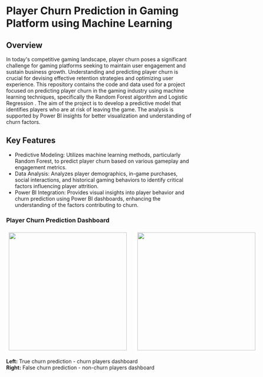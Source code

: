 # Player Churn Prediction in Gaming Platform using Machine Learning

## Overview
In today's competitive gaming landscape, player churn poses a significant challenge for gaming platforms seeking to maintain user engagement and sustain business growth. Understanding and predicting player churn is crucial for devising effective retention strategies and optimizing user experience.
This repository contains the code and data used for a project focused on predicting player churn in the gaming industry using machine learning techniques, specifically the Random Forest algorithm and Logistic Regression . The aim of the project is to develop a predictive model that identifies players who are at risk of leaving the game. The analysis is supported by Power BI insights for better visualization and understanding of churn factors.

## Key Features
- Predictive Modeling: Utilizes machine learning methods, particularly Random Forest, to predict player churn based on various gameplay and engagement metrics.
- Data Analysis: Analyzes player demographics, in-game purchases, social interactions, and historical gaming behaviors to identify critical factors influencing player attrition.
- Power BI Integration: Provides visual insights into player behavior and churn prediction using Power BI dashboards, enhancing the understanding of the factors contributing to churn.

### Player Churn Prediction Dashboard

<div style="display: flex; align-items: center; justify-content: space-between; gap: 15px;">

  <div style="border: 2px solid #fff; border-radius: 5px; padding: 5px;">
    <img src="https://github.com/user-attachments/assets/e58438a5-ef46-45b1-9609-49411a13f623" width="320" />
  </div>

  <div style="border: 2px solid #fff; border-radius: 5px; padding: 5px;">
    <img src="https://github.com/user-attachments/assets/0ffc8ca0-5578-4656-a206-62108df7f6ba" width="320" />
  </div>

</div>

**Left:** True churn prediction - churn players dashboard  
**Right:** False churn prediction - non-churn players dashboard
